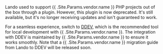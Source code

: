<!-- shortcode start {{ .Name }} -->
Lando used to support {{ .Site.Params.vendor.name }} PHP projects out of the box through a plugin.
However, this plugin is now deprecated.
It's still available, but it's no longer receiving updates and isn't guaranteed to work.

For a seamless experience, switch to [DDEV](./ddev.md), which is the recommended tool for local development with {{ .Site.Params.vendor.name }}.
The integration with DDEV is maintained by {{ .Site.Params.vendor.name }} to ensure it works smoothly.
Note that a {{ .Site.Params.vendor.name }} migration guide from Lando to DDEV will be released soon.
<!-- shortcode end {{ .Name }} -->
